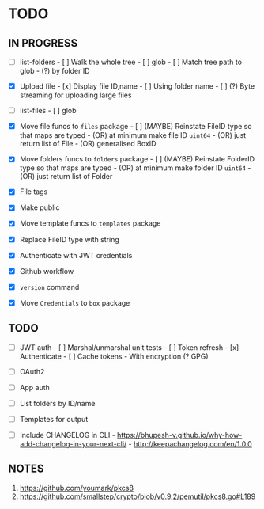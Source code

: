 # TODO

## IN PROGRESS

- [ ] list-folders
      - [ ] Walk the whole tree
      - [ ] glob
      - [ ] Match tree path to glob
      - (?) by folder ID

- [x] Upload file
      - [x] Display file ID,name
      - [ ] Using folder name
      - [ ] (?) Byte streaming for uploading large files

- [ ] list-files
      - [ ] glob

- [x] Move file funcs to `files` package
      - [ ] (MAYBE) Reinstate FileID type so that maps are typed
            - (OR) at minimum make file ID `uint64`
            - (OR) just return list of File
            - (OR) generalised BoxID

- [x] Move folders funcs to `folders` package
      - [ ] (MAYBE) Reinstate FolderID type so that maps are typed
            - (OR) at minimum make folder ID `uint64`
            - (OR) just return list of Folder

- [x] File tags
- [x] Make public
- [x] Move template funcs to `templates` package
- [x] Replace FileID type with string
- [x] Authenticate with JWT credentials
- [x] Github workflow
- [x] `version` command
- [x] Move `Credentials` to `box` package

## TODO
- [ ] JWT auth
      - [ ] Marshal/unmarshal unit tests
      - [ ] Token refresh
      - [x] Authenticate
      - [ ] Cache tokens
            - With encryption (? GPG)
    
- [ ] OAuth2
- [ ] App auth    
- [ ] List folders by ID/name
- [ ] Templates for output
- [ ] Include CHANGELOG in CLI
      - https://bhupesh-v.github.io/why-how-add-changelog-in-your-next-cli/
      - http://keepachangelog.com/en/1.0.0


## NOTES

1. https://github.com/youmark/pkcs8
2. https://github.com/smallstep/crypto/blob/v0.9.2/pemutil/pkcs8.go#L189
